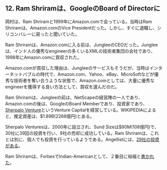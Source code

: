 ## 12. Ram Shriramは、GoogleのBoard of Directorに

岡村は、Ram Shriramと1999年にAmazon.comで会っている。当時はRam Shriramは、Amazon.comのVice Presidentだった。しかし、すぐに退職し、シリコンバレーに戻ったと聞いていた。

Ram Shriramは、Amazon.comに入る前は、JungleeのCEOだった。Jungleeは、インド人の優秀なengineerの多くいるXMLの技術者集団の会社であり、1998年にAmazon.comに買収された。

Amazon.comが買収した理由は、Jungleeのサービスもそうだが、当時はインターネットバブルの時代で、Amazon.com、Yahoo、eBay、MicroSoftなどが優秀な技術者を奪い合うような状態で、Amazon.comとしては、大量に優秀なengineerを獲得する良い方法として、買収を選んだのだ。

Ram Shriramは、Jungleeの前は、NetScapeの経営陣の一人であり、Amazon.comの後は、GoogleのBoard Memberであり、投資家であり、[Sherpalo Venture](https://www.crunchbase.com/organization/sherpalo-ventures#/entity)というVenture Capitalを経営している。WIKIPEDIAによると、推定資産は、$1.89B(2268億円)とある。

Sherpalo Venturesは、2000年に設立され、Sund Sizeは$90M(108億円)で、30社に39回の投資を行い、9社の売却に成功している。Ram Shriramは、これとは別に、個人でも投資を行っているようである。Angellistには、[29社の投資がある](https://angel.co/ram)。

Ram Shriramは、ForbesでIndian-Americanとして、２番目に裕福と[書かれた](http://in.rediff.com/money/2006/sep/22indians.htm)。
